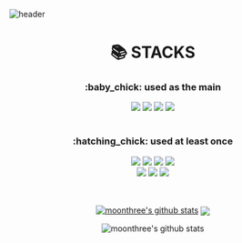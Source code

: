 ![header](https://capsule-render.vercel.app/api?type=waving&color=auto&height=300&section=header&text=Hello%20world,%20I'm%20moonthree!&fontSize=49)

<div align=center>
    <h1>📚 STACKS</h1>
</div>
<div align=center>
    <h3>:baby_chick: used as the main</h3>
    <img src="https://img.shields.io/badge/java-007396?style=for-the-badge&logo=java&logoColor=white">
    <img src="https://img.shields.io/badge/spring-6DB33F?style=for-the-badge&logo=spring&logoColor=white">
    <img src="https://img.shields.io/badge/javascript-F7DF1E?style=for-the-badge&logo=javascript&logoColor=black">  
    <img src="https://img.shields.io/badge/mysql-4479A1?style=for-the-badge&logo=mysql&logoColor=white">
    <br>
    <br>
    <h3>:hatching_chick: used at least once</h3>
    <img src="https://img.shields.io/badge/python-3776AB?style=for-the-badge&logo=python&logoColor=white"> 
    <img src="https://img.shields.io/badge/html5-E34F26?style=for-the-badge&logo=html5&logoColor=white"> 
    <img src="https://img.shields.io/badge/css-1572B6?style=for-the-badge&logo=css3&logoColor=white">  
    <img src="https://img.shields.io/badge/jquery-0769AD?style=for-the-badge&logo=jquery&logoColor=white">
    <br>
    <img src="https://img.shields.io/badge/oracle-F80000?style=for-the-badge&logo=oracle&logoColor=white">
    <img src="https://img.shields.io/badge/github-181717?style=for-the-badge&logo=github&logoColor=white">
    <img src="https://img.shields.io/badge/git-F05032?style=for-the-badge&logo=git&logoColor=white">
</div>

<div align = center>
<br>
<br>

[![moonthree's github stats](https://github-readme-stats.vercel.app/api/top-langs/?username=moonthree&show_icons=true&hide_border=true&title_color=004386&icon_color=004386&layout=compact)](https://github.com/moonthree)
<img align='center' src="http://mazassumnida.wtf/api/v2/generate_badge?boj=fpdhslr7">
</div>
<div align=center>

![moonthree's github stats](https://github-readme-stats.vercel.app/api?username=moonthree&show_icons=true)
</div>
